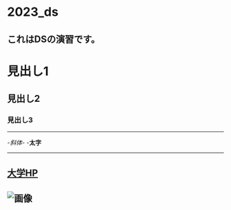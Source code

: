 # 2023_ds
これはDSの演習です。
--
# 見出し1
## 見出し2
### 見出し3

---
-_斜体_-
-**太字**


---

[大学HP](https://www.ncu.ac.jp)
---
![画像](https://www.nagoya-cu.ac.jp/sda/common/image/header-logo.png)
---
